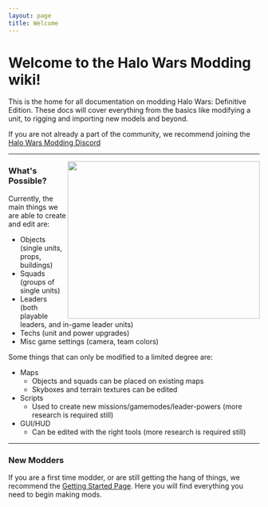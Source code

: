 ```yaml
---
layout: page
title: Welcome
---
```




# Welcome to the Halo Wars Modding wiki!
This is the home for all documentation on modding Halo Wars: Definitive Edition.
These docs will cover everything from the basics like modifying a unit, to rigging and importing new models and beyond.

If you are not already a part of the community, we recommend joining the [Halo Wars Modding Discord](https://discord.gg/GuvUCgqz8d)

***

<img align="right" width="385" height="315" src="https://media.discordapp.net/attachments/339462193051336705/709545855115460638/unknown.png?width=770&height=630">

### What's Possible?

Currently, the main things we are able to create and edit are:
* Objects (single units, props, buildings)
* Squads (groups of single units)
* Leaders (both playable leaders, and in-game leader units)
* Techs (unit and power upgrades)
* Misc game settings (camera, team colors)

Some things that can only be modified to a limited degree are:
* Maps
  * Objects and squads can be placed on existing maps
  * Skyboxes and terrain textures can be edited
* Scripts
  * Used to create new missions/gamemodes/leader-powers (more research is required still)
* GUI/HUD
  * Can be edited with the right tools (more research is required still)

***

### New Modders
If you are a first time modder, or are still getting the hang of things, we recommend the [Getting Started Page](/guides/000getting_started). Here you will find everything you need to begin making mods.


